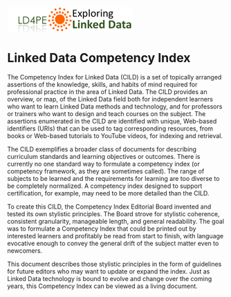 ![Logo](img/ld4pe-290px.png)
# Linked Data Competency Index

The Competency Index for Linked Data (CILD) is a set of topically arranged
assertions of the knowledge, skills, and habits of mind required for
professional practice in the area of Linked Data.  The CILD provides an
overview, or map, of the Linked Data field both for independent learners who
want to learn Linked Data methods and technology, and for professors or
trainers who want to design and teach courses on the subject.  The assertions
enumerated in the CILD are identified with unique, Web-based identifiers (URIs)
that can be used to tag corresponding resources, from books or Web-based
tutorials to YouTube videos, for indexing and retrieval.

The CILD exemplifies a broader class of documents for describing curriculum
standards and learning objectives or outcomes.  There is currently no one
standard way to formulate a competency index (or competency framework, as they
are sometimes called).  The range of subjects to be learned and the
requirements for learning are too diverse to be completely normalized.  A
competency index designed to support certification, for example, may need to be
more detailed than the CILD.

To create this CILD, the Competency Index Editorial Board invented and tested
its own stylistic principles.  The Board strove for stylistic coherence,
consistent granularity, manageable length, and general readability.  The goal
was to formulate a Competency Index that could be printed out by interested
learners and profitably be read from start to finish, with language evocative
enough to convey the general drift of the subject matter even to newcomers.

This document describes those stylistic principles in the form of guidelines
for future editors who may want to update or expand the index.  Just as Linked
Data technology is bound to evolve and change over the coming years, this
Competency Index can be viewed as a living document.


